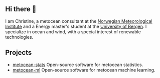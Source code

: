 ## Hi there 👋

I am Christine, a metocean consultant at the [Norwegian Meteorological Institute](https://www.met.no/) and a Energy master's student at the [University of Bergen](https://www4.uib.no/studier/program/energi-integrert-masterprogram-sivilingenior). I specialize in ocean and wind, with a special interest of renewable technologies.

## Projects
- [metocean-stats](https://github.com/MET-OM/metocean-stats) Open-source software for metocean statistics.
- [metocean-ml](https://github.com/MET-OM/metocean-ml) Open-source software for metocean machine learning.
